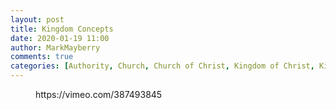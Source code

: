 ```yaml
---
layout: post
title: Kingdom Concepts
date: 2020-01-19 11:00
author: MarkMayberry
comments: true
categories: [Authority, Church, Church of Christ, Kingdom of Christ, Kingdom of God, Kingdom of Heaven, Sermon]
---
```

<!-- wp:core-embed/vimeo {"url":"https://vimeo.com/387493845","type":"video","providerNameSlug":"vimeo","className":"wp-embed-aspect-4-3 wp-has-aspect-ratio"} -->
<figure class="wp-block-embed-vimeo wp-block-embed is-type-video is-provider-vimeo wp-embed-aspect-4-3 wp-has-aspect-ratio"><div class="wp-block-embed__wrapper">
https://vimeo.com/387493845
</div></figure>
<!-- /wp:core-embed/vimeo -->
